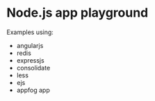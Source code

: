 Node.js app playground
==============

Examples using:

  - angularjs
  - redis
  - expressjs
  - consolidate
  - less
  - ejs
  - appfog app
